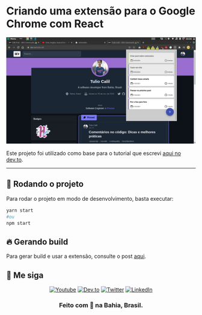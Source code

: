 # Criando uma extensão para o Google Chrome com React

<div align="center">

![](preview.png)

</div>

Este projeto foi utilizado como base para o tutorial que escrevi [aqui no dev.to]().

<hr/>

## 🚀 Rodando o projeto

Para rodar o projeto em modo de desenvolvimento, basta executar:

```bash
yarn start
#ou
npm start
```

## 🔥 Gerando build

Para gerar build e usar a extensão, consulte o post [aqui]().

## 🎯 Me siga

<div align="center">

[![Youtube](https://img.shields.io/badge/youtube-%23FF0000.svg?&style=for-the-badge&logo=youtube&logoColor=white)](https://www.youtube.com/tuliocalil)
[![Dev.to](https://img.shields.io/badge/dev.to-%230A0A0A.svg?&style=for-the-badge&logo=dev.to&logoColor=white)](https://dev.to/tuliocalil)
[![Twitter](https://img.shields.io/badge/twitter-%231DA1F2.svg?&style=for-the-badge&logo=twitter&logoColor=white)](https://twitter.com/tuliocalil)
[![LinkedIn](https://img.shields.io/badge/linkedin-%230077B5.svg?&style=for-the-badge&logo=linkedin&logoColor=white)](https://www.linkedin.com/in/tuliocalil/)

### Feito com 💙 na Bahia, Brasil.

</div>
